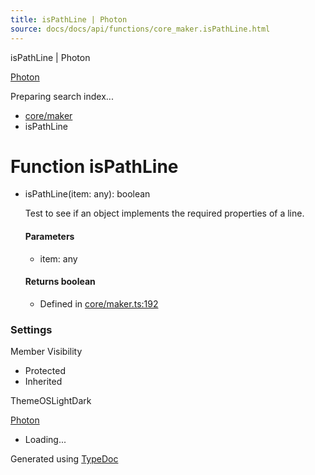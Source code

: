 ```yaml
---
title: isPathLine | Photon
source: docs/docs/api/functions/core_maker.isPathLine.html
---
```


isPathLine | Photon

[Photon](../index.md)




Preparing search index...

* [core/maker](../modules/core_maker.md)
* isPathLine

# Function isPathLine

* isPathLine(item: any): boolean

  Test to see if an object implements the required properties of a line.

  #### Parameters

  + item: any

  #### Returns boolean

  + Defined in [core/maker.ts:192](https://github.com/mwhite454/photon/blob/main/packages/photon/src/core/maker.ts#L192)

### Settings

Member Visibility

* Protected
* Inherited

ThemeOSLightDark

[Photon](../index.md)

* Loading...

Generated using [TypeDoc](https://typedoc.org/)
